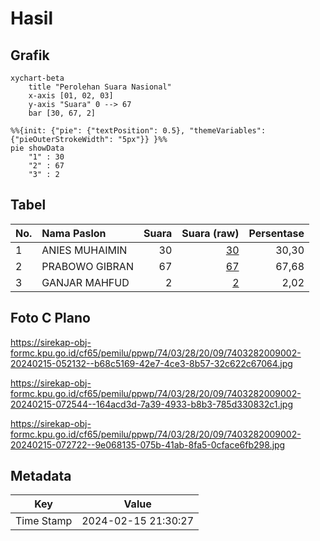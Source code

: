 # Hasil

## Grafik

```mermaid
xychart-beta
    title "Perolehan Suara Nasional"
    x-axis [01, 02, 03]
    y-axis "Suara" 0 --> 67
    bar [30, 67, 2]
```

```mermaid
%%{init: {"pie": {"textPosition": 0.5}, "themeVariables": {"pieOuterStrokeWidth": "5px"}} }%%
pie showData
    "1" : 30
    "2" : 67
    "3" : 2
```

## Tabel

| No. | Nama Paslon    | Suara | Suara (raw) | Persentase |
|:--- |:-------------- | -----:| -----------:| ----------:|
| 1   | ANIES MUHAIMIN | 30    | [30][p-1]   | 30,30      |
| 2   | PRABOWO GIBRAN | 67    | [67][p-2]   | 67,68      |
| 3   | GANJAR MAHFUD  | 2     | [2][p-3]    | 2,02       |


[p-1]: https://github.com/gigit-pemilu/pemilu-2024/blob/main/pilpres/hitung-suara/sub/74-sulawesi-tenggara/sub/03-muna/sub/28-pasir-putih/sub/2009-labulawa/sub/002-tps/sub/paslon-1.txt
[p-2]: https://github.com/gigit-pemilu/pemilu-2024/blob/main/pilpres/hitung-suara/sub/74-sulawesi-tenggara/sub/03-muna/sub/28-pasir-putih/sub/2009-labulawa/sub/002-tps/sub/paslon-2.txt
[p-3]: https://github.com/gigit-pemilu/pemilu-2024/blob/main/pilpres/hitung-suara/sub/74-sulawesi-tenggara/sub/03-muna/sub/28-pasir-putih/sub/2009-labulawa/sub/002-tps/sub/paslon-3.txt

## Foto C Plano

https://sirekap-obj-formc.kpu.go.id/cf65/pemilu/ppwp/74/03/28/20/09/7403282009002-20240215-052132--b68c5169-42e7-4ce3-8b57-32c622c67064.jpg

https://sirekap-obj-formc.kpu.go.id/cf65/pemilu/ppwp/74/03/28/20/09/7403282009002-20240215-072544--164acd3d-7a39-4933-b8b3-785d330832c1.jpg

https://sirekap-obj-formc.kpu.go.id/cf65/pemilu/ppwp/74/03/28/20/09/7403282009002-20240215-072722--9e068135-075b-41ab-8fa5-0cface6fb298.jpg


## Metadata

| Key        | Value               |
| ---------- | ------------------- |
| Time Stamp | 2024-02-15 21:30:27 |



